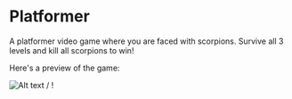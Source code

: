 # Platformer
A platformer video game where you are faced with scorpions. Survive all 3 levels and kill all scorpions to win!

Here's a preview of the game:

 ![ Alt text](Platformer-2.gif) / ! [](Platformer-2.gif)

